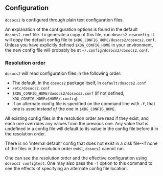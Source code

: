 ## Configuration 

`dosocs2` is configured through plain text configuration files.

An explanation of the configuration options is found in the default
`dosocs2.conf` file. To generate a copy of this file, run
`dosocs2 newconfig`. It will copy the default config file to
`$XDG_CONFIG_HOME/dosocs2/dosocs2.conf`. Unless you have explicitly
defined `$XDG_CONFIG_HOME` in your environment, the new config file will
probably be at `~/.config/dosocs2/dosocs2.conf`.

### Resolution order

`dosocs2` will read configuration files in the following order:

- The default, in the `dosocs2` package itself, in `default/dosocs2.conf`
- `/etc/dosocs2.conf`
- `$XDG_CONFIG_HOME/dosocs2/dosocs2.conf` (if not defined,
  `XDG_CONFIG_HOME=$HOME/.config`)
- If an alternate config file is specified on the command line with `-f`,
  that one is used *instead of* the one in `$XDG_CONFIG_HOME`.

All existing config files in the resolution order are read if they exist,
and each one overrides any values from the previous one. Any value that
is undefined in a config file will default to its value in the config
file before it in the resolution order.

There is no 'internal default' config that does not exist in a disk file--if
none of the files in the resolution order exist, `dosocs2` cannot run. 

One can see the resolution order and the effective configuration using `dosocs2
configtest`. One may also pass the `-f` option to this command to see the
effects of specifying an alternate config file location.
